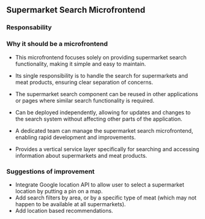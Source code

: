 ##  Supermarket Search Microfrontend

### Responsability 

### Why it should be a microfrontend
- This microfrontend focuses solely on providing supermarket search functionality, making it simple and easy to maintain.

-  Its single responsibility is to handle the search for supermarkets and meat products, ensuring clear separation of concerns.

- The supermarket search component can be reused in other applications or pages where similar search functionality is required.

- Can be deployed independently, allowing for updates and changes to the search system without affecting other parts of the application.

- A dedicated team can manage the supermarket search microfrontend, enabling rapid development and improvements.

- Provides a vertical service layer specifically for searching and accessing information about supermarkets and meat products.

### Suggestions of improvement
- Integrate Google location API to allow user to select a supermarket location by putting a pin on a map.
- Add search filters by area, or by a specific type of meat (which may not happen to be available at all supermarkets).
- Add location based recommendations.